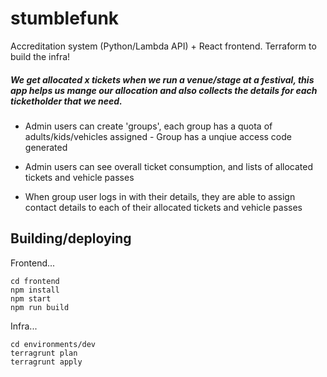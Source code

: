 # stumblefunk

Accreditation system (Python/Lambda API) + React frontend. Terraform to build the infra!


##### We get allocated x tickets when we run a venue/stage at a festival, this app helps us mange our allocation and also collects the details for each ticketholder that we need.

* Admin users can create 'groups', each group has a quota of adults/kids/vehicles assigned - Group has a unqiue access code generated

* Admin users can see overall ticket consumption, and lists of allocated tickets and vehicle passes

* When group user logs in with their details, they are able to assign contact details to each of their allocated tickets and vehicle passes

## Building/deploying

Frontend...
```
cd frontend
npm install
npm start
npm run build
```


Infra...
```
cd environments/dev
terragrunt plan
terragrunt apply
```